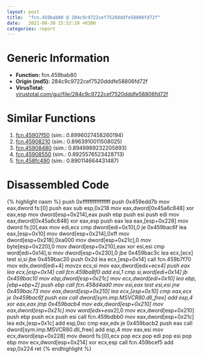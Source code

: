 ```yaml
---
layout: post
title:  "fcn.459bab80 @ 284c9c9722cef7520dddfe58806fd72f"
date:   2021-08-30 15:52:19 +0300
categories: report
---
```


# Generic Information
- **Function:** fcn.459bab80
- **Origin (md5):** 284c9c9722cef7520dddfe58806fd72f
- **VirusTotal:** [virustotal.com/gui/file/284c9c9722cef7520dddfe58806fd72f][virustotal_ref]



# Similar Functions

1. [fcn.45907f50][similar_1_ref] (sim.: 0.8996027458260194)
2. [fcn.45908210][similar_2_ref] (sim.: 0.8963910011508025)
3. [fcn.45908480][similar_3_ref] (sim.: 0.8949989232205893)
4. [fcn.45908550][similar_4_ref] (sim.: 0.8925576523428713)
5. [fcn.458fc490][similar_5_ref] (sim.: 0.890114664431487)


# Disassembled Code

{% highlight nasm %}
push 0xffffffffffffffff
push 0x459edd7b
mov eax,dword fs:[0]
push eax
sub esp,0x218
mov eax,dword[0x45a6c848]
xor eax,esp
mov dword[esp+0x214],eax
push ebp
push esi
push edi
mov eax,dword[0x45a6c848]
xor eax,esp
push eax
lea eax,[esp+0x228]
mov dword fs:[0],eax
mov edi,ecx
cmp dword[edi+0x10],0
je 0x459bac6f
lea eax,[esp+0x10]
mov dword[esp+0x214],0xff
mov dword[esp+0x218],0xa000
mov dword[esp+0x21c],0
mov byte[esp+0x220],0
mov dword[esp+0x210],eax
xor esi,esi
cmp word[edi+0x14],si
mov dword[esp+0x230],0
jbe 0x459bac3c
lea ecx,[ecx]
test si,si
jbe 0x459bac20
push 0x2d
lea ecx,[esp+0x14]
call fcn.459b7f70
mov edx,dword[edi+4]
movzx ecx,si
mov eax,dword[edx+ecx*4]
push eax
lea ecx,[esp+0x14]
call fcn.459ba8f0
add esi,1
cmp si,word[edi+0x14]
jb 0x459bac10
mov ebp,dword[esp+0x21c]
mov ecx,dword[edi+0x10]
lea ebp,[ebp+ebp+2]
push ebp
call fcn.458d4ad0
mov esi,eax
test esi,esi
jne 0x459bac73
mov eax,dword[esp+0x210]
lea ecx,[esp+0x10]
cmp eax,ecx
je 0x459bac6f
push eax
call dword[sym.imp.MSVCR80.dll_free]
add esp,4
xor eax,eax
jmp 0x459bacb4
mov edx,dword[esp+0x210]
mov eax,dword[esp+0x21c]
mov word[edx+eax*2],0
mov ecx,dword[esp+0x210]
push ebp
push ecx
push esi
call fcn.459bdbb0
mov eax,dword[esp+0x21c]
lea edx,[esp+0x1c]
add esp,0xc
cmp eax,edx
je 0x459bacb2
push eax
call dword[sym.imp.MSVCR80.dll_free]
add esp,4
mov eax,esi
mov ecx,dword[esp+0x228]
mov dword fs:[0],ecx
pop ecx
pop edi
pop esi
pop ebp
mov ecx,dword[esp+0x214]
xor ecx,esp
call fcn.459bcef5
add esp,0x224
ret 
{% endhighlight %}


[similar_1_ref]: /report/fcn.45907f50@284c9c9722cef7520dddfe58806fd72f
[similar_2_ref]: /report/fcn.45908210@284c9c9722cef7520dddfe58806fd72f
[similar_3_ref]: /report/fcn.45908480@284c9c9722cef7520dddfe58806fd72f
[similar_4_ref]: /report/fcn.45908550@284c9c9722cef7520dddfe58806fd72f
[similar_5_ref]: /report/fcn.458fc490@284c9c9722cef7520dddfe58806fd72f
[virustotal_ref]: https://www.virustotal.com/gui/file/284c9c9722cef7520dddfe58806fd72f